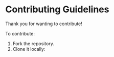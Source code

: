 # Contributing Guidelines

Thank you for wanting to contribute!

To contribute:

1. Fork the repository.
2. Clone it locally:
